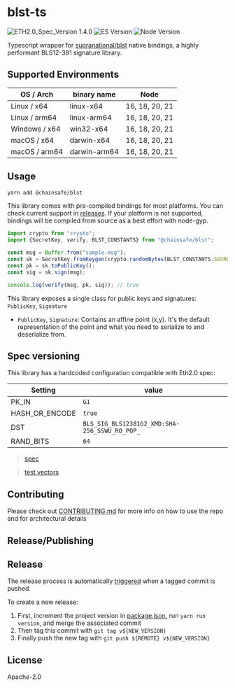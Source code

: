 # blst-ts

![ETH2.0_Spec_Version 1.4.0](https://img.shields.io/badge/ETH2.0_Spec_Version-1.4.0-2e86c1.svg)
![ES Version](https://img.shields.io/badge/ES-2017-yellow)
![Node Version](https://img.shields.io/badge/node-16.x-green)

Typescript wrapper for [supranational/blst](https://github.com/supranational/blst) native bindings, a highly performant BLS12-381 signature library.

## Supported Environments

| OS / Arch     | binary name | Node                               |
| ------------- | ----------- | ---------------------------------- |
| Linux / x64   | linux-x64   | 16, 18, 20, 21 |
| Linux / arm64 | linux-arm64 | 16, 18, 20, 21 |
| Windows / x64 | win32-x64   | 16, 18, 20, 21 |
| macOS / x64     | darwin-x64  | 16, 18, 20, 21 |
| macOS / arm64      | darwin-arm64  | 16, 18, 20, 21 |

## Usage

```bash
yarn add @chainsafe/blst
```

This library comes with pre-compiled bindings for most platforms. You can check current support in [releases](https://github.com/ChainSafe/blst-ts/releases). If your platform is not supported, bindings will be compiled from source as a best effort with node-gyp.

```ts
import crypto from "crypto";
import {SecretKey, verify, BLST_CONSTANTS} from "@chainsafe/blst";

const msg = Buffer.from("sample-msg");
const sk = SecretKey.fromKeygen(crypto.randomBytes(BLST_CONSTANTS.SECRET_KEY_LENGTH));
const pk = sk.toPublicKey();
const sig = sk.sign(msg);

console.log(verify(msg, pk, sig)); // true
```

This library exposes a single class for public keys and signatures: `PublicKey`, `Signature`

- `PublicKey`, `Signature`: Contains an affine point (x,y). It's the default representation of the point and what you need to serialize to and deserialize from.

## Spec versioning

This library has a hardcoded configuration compatible with Eth2.0 spec:

| Setting        | value                                         |
| -------------- | --------------------------------------------- |
| PK_IN          | `G1`                                          |
| HASH_OR_ENCODE | `true`                                        |
| DST            | `BLS_SIG_BLS12381G2_XMD:SHA-256_SSWU_RO_POP_` |
| RAND_BITS      | `64`                                          |

> [spec](https://github.com/ethereum/eth2.0-specs/blob/v0.11.1/specs/phase0/beacon-chain.md#bls-signatures)

> [test vectors](https://github.com/ethereum/consensus-spec-tests/tree/master/tests/general)

## Contributing

Please check out [CONTRIBUTING.md](./CONTRIBUTING.md) for more info on how to use the repo and for architectural details

## Release/Publishing

## Release

The release process is automatically [triggered](.github/workflows/CI.yml#216) when a tagged commit is pushed.

To create a new release: 

1. First, increment the project version in [package.json](package.json#3), run `yarn run version`, and merge the associated commit
2. Then tag this commit with `git tag v${NEW_VERSION}`
3. Finally push the new tag with `git push ${REMOTE} v${NEW_VERSION}`

## License

Apache-2.0